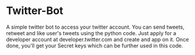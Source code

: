 # Twitter-Bot

A simple twitter bot to access your twitter account. You can send tweets, retweet and like user's tweets using the python code.
Just apply for a developer account at developer.twitter.com and create and app on it. 
Once done, you'll get your Secret keys which can be further used in this code.

